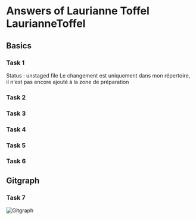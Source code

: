 # Answers of Laurianne Toffel LaurianneToffel

## Basics
### Task 1
Status : unstaged file 
Le changement est uniquement dans mon répertoire, il n'est pas encore ajouté à la zone de préparation

### Task 2

### Task 3

### Task 4

### Task 5

### Task 6

## Gitgraph

### Task 7

![Gitgraph](img/gitgraph.svg)